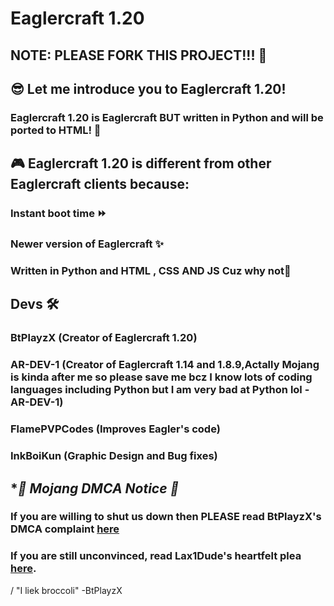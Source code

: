# Eaglercraft 1.20
NOTE: PLEASE FORK THIS PROJECT!!! 🍴
-
## 😎 Let me introduce you to Eaglercraft 1.20!


### Eaglercraft 1.20 is Eaglercraft BUT written in Python and will be ported to HTML! 🔌


## 🎮 Eaglercraft 1.20 is different from other Eaglercraft clients because:


### **Instant boot time** ⏩
### Newer version of Eaglercraft ✨
### Written in Python and HTML , CSS AND JS Cuz why not🐍



## **Devs** 🛠️
### BtPlayzX (Creator of Eaglercraft 1.20)
### AR-DEV-1 (Creator of Eaglercraft 1.14 and 1.8.9,Actally Mojang is kinda after me so please save me bcz I know lots of coding languages including Python but I am very bad at Python lol - AR-DEV-1)
### FlamePVPCodes (Improves Eagler's code) 
### InkBoiKun (Graphic Design and Bug fixes)

## **🚨 Mojang DMCA Notice 🚨*
### If you are willing to shut us down then PLEASE read BtPlayzX's DMCA complaint [here](https://github.com/EaglerDevs/Dear-Mojang-via-Eaglercraft)

### If you are still unconvinced, read Lax1Dude's heartfelt plea [here](https://github.com/lax1dude/eaglercraftx-1.8).

/ "I liek broccoli" -BtPlayzX
